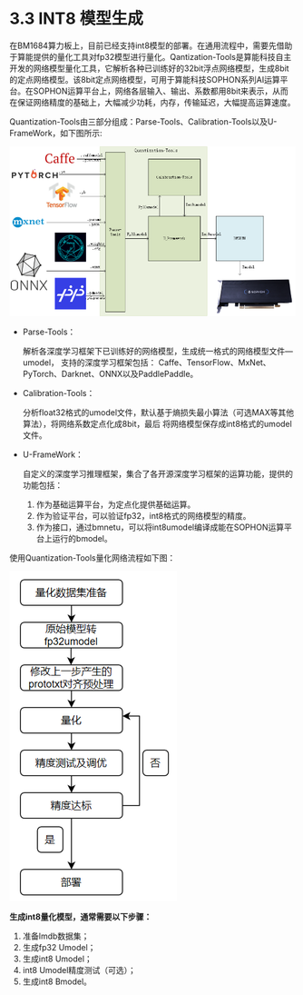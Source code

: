 # 3.3 INT8 模型生成

​在BM1684算力板上，目前已经支持int8模型的部署。在通用流程中，需要先借助于算能提供的量化工具对fp32模型进行量化。 ​Qantization-Tools是算能科技自主开发的网络模型量化工具，它解析各种已训练好的32bit浮点网络模型，生成8bit的定点网络模型。该8bit定点网络模型，可用于算能科技SOPHON系列AI运算平台。在SOPHON运算平台上，网络各层输入、输出、系数都用8bit来表示，从而在保证网络精度的基础上，大幅减少功耗，内存，传输延迟，大幅提高运算速度。 ​

Quantization-Tools由三部分组成：Parse-Tools、Calibration-Tools以及U-FrameWork，如下图所示:

![Quantization-Tools结构图](../../.gitbook/assets/Calibration-Tools.png)

*   Parse-Tools：

    解析各深度学习框架下已训练好的网络模型，生成统一格式的网络模型文件—umodel， 支持的深度学习框架包括： Caffe、TensorFlow、MxNet、PyTorch、Darknet、ONNX以及PaddlePaddle。
*   Calibration-Tools：

    分析float32格式的umodel文件，默认基于熵损失最小算法（可选MAX等其他算法），将网络系数定点化成8bit，最后 将网络模型保存成int8格式的umodel文件。
*   U-FrameWork：

    自定义的深度学习推理框架，集合了各开源深度学习框架的运算功能，提供的功能包括：

    1. 作为基础运算平台，为定点化提供基础运算。
    2. 作为验证平台，可以验证fp32，int8格式的网络模型的精度。
    3. 作为接口，通过bmnetu，可以将int8umodel编译成能在SOPHON运算平台上运行的bmodel。

使用Quantization-Tools量化网络流程如下图：

![量化流程](../../.gitbook/assets/量化流程.png)

**生成int8量化模型，通常需要以下步骤：**

1. 准备lmdb数据集；
2. 生成fp32 Umodel；
3. 生成int8 Umodel；
4. int8 Umodel精度测试（可选）；
5. 生成int8 Bmodel。
